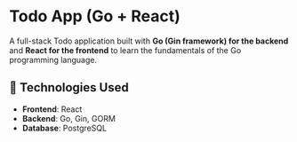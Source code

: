# Todo App (Go + React)

A full-stack Todo application built with **Go (Gin framework) for the backend** and **React for the frontend** to learn the fundamentals of the Go programming language.

## 🚀 Technologies Used
- **Frontend**: React
- **Backend**: Go, Gin, GORM
- **Database**: PostgreSQL
